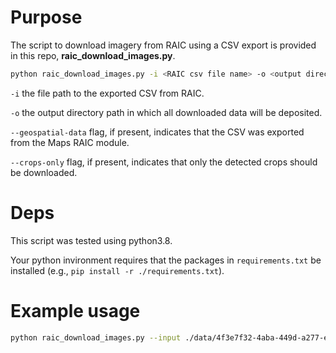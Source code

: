 # Purpose

The script to download imagery from RAIC using a CSV export is provided in this repo, __raic_download_images.py__. 

```sh
python raic_download_images.py -i <RAIC csv file name> -o <output directory>
```

`-i` the file path to the exported CSV from RAIC.

`-o` the output directory path in which all downloaded data will be deposited.

`--geospatial-data` flag, if present, indicates that the CSV was exported from the Maps RAIC module.

`--crops-only` flag, if present, indicates that only the detected crops should be downloaded.

# Deps

This script was tested using python3.8.

Your python invironment requires that the packages in `requirements.txt` be installed (e.g., `pip install -r ./requirements.txt`).

# Example usage

```sh
python raic_download_images.py --input ./data/4f3e7f32-4aba-449d-a277-e23fab876a0f_categories_18-11-22.csv --outdir /local/folder/crops --crops-only
```
